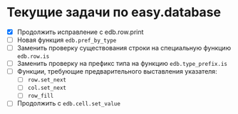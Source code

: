 # Текущие задачи по easy.database

- [x] Продолжить исправление с edb.row.print
- [ ] Новая функция `edb.pref_by_type`
- [ ] Заменить проверку существования строки на специальную функцию `edb.row.is`
- [ ] Заменить проверку на префикс типа на функцию `edb.type_prefix.is`
- [ ] Функции, требующие предварительного выставления указателя:
	- [ ] `row.set_next`
	- [ ] `col.set_next`
	- [ ] `row_fill`
- [ ] Продолжить с `edb.cell.set_value`